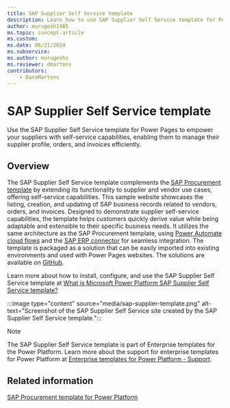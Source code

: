```yaml
---
title: SAP Supplier Self Service template
description: Learn how to use SAP Supplier Self Service template for Power Pages to empower suppliers to manage vendors, orders, and invoices efficiently.
author: murugesh1985 
ms.topic: concept-article
ms.custom: 
ms.date: 08/21/2024
ms.subservice:
ms.author: murugeshs 
ms.reviewer: dmartens
contributors:
    - DanaMartens
---
```


# SAP Supplier Self Service template

Use the SAP Supplier Self Service template for Power Pages to empower your suppliers with self-service capabilities, enabling them to manage their supplier profile, orders, and invoices efficiently.

## Overview

The SAP Supplier Self Service template complements the [SAP Procurement template](/power-platform/enterprise-templates/finance/sap-procurement/overview) by extending its functionality to supplier and vendor use cases, offering self-service capabilities. This sample website showcases the listing, creation, and updating of SAP business records related to vendors, orders, and invoices. Designed to demonstrate supplier self-service capabilities, the template helps customers quickly derive value while being adaptable and extensible to their specific business needs. It utilizes the same architecture as the SAP Procurement template, using [Power Automate cloud flows](/power-pages/configure/cloud-flow-integration) and the [SAP ERP connector](/connectors/saperp/) for seamless integration. The template is packaged as a solution that can be easily imported into existing environments and used with Power Pages websites. The solutions are available on [GitHub](https://go.microsoft.com/fwlink/?linkid=2281377).

Learn more about how to install, configure, and use the SAP Supplier Self Service template at [What is Microsoft Power Platform SAP Supplier Self Service template?](/power-platform/enterprise-templates/finance/sap-supplier-self-service/overview)

:::image type="content" source="media/sap-supplier-template.png" alt-text="Screenshot of the SAP Supplier Self Service site created by the SAP Supplier Self Service template.":::

> [!NOTE]
> The SAP Supplier Self Service template is part of Enterprise templates for the Power Platform. Learn more about the support for enterprise templates for Power Platform at [Enterprise templates for Power Platform - Support](/power-platform/enterprise-templates/overview#support).

## Related information

[SAP Procurement template for Power Platform](/power-platform/enterprise-templates/finance/sap-procurement/overview)
